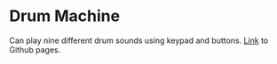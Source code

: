 # Drum Machine

Can play nine different drum sounds using keypad and buttons. [Link](https://rajdeepdev10.github.io/drum_machine) to Github pages. 